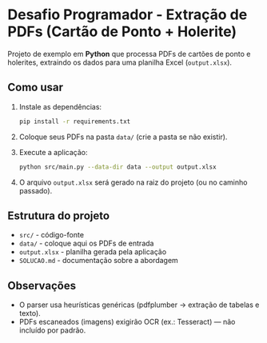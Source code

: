 # Desafio Programador - Extração de PDFs (Cartão de Ponto + Holerite)

Projeto de exemplo em **Python** que processa PDFs de cartões de ponto e holerites,
extraindo os dados para uma planilha Excel (`output.xlsx`).

## Como usar

1. Instale as dependências:
   ```bash
   pip install -r requirements.txt
   ```

2. Coloque seus PDFs na pasta `data/` (crie a pasta se não existir).

3. Execute a aplicação:
   ```bash
   python src/main.py --data-dir data --output output.xlsx
   ```

4. O arquivo `output.xlsx` será gerado na raiz do projeto (ou no caminho passado).

## Estrutura do projeto

- `src/` - código-fonte
- `data/` - coloque aqui os PDFs de entrada
- `output.xlsx` - planilha gerada pela aplicação
- `SOLUCAO.md` - documentação sobre a abordagem

## Observações
- O parser usa heurísticas genéricas (pdfplumber -> extração de tabelas e texto).
- PDFs escaneados (imagens) exigirão OCR (ex.: Tesseract) — não incluído por padrão.

